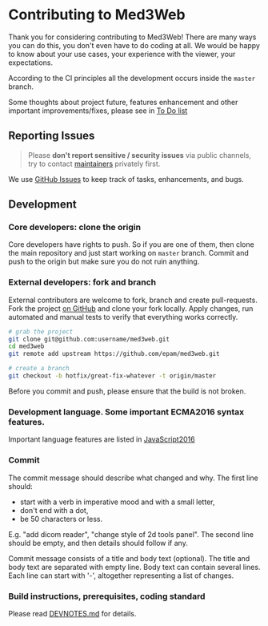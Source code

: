 # Contributing to Med3Web

Thank you for considering contributing to Med3Web! There are many ways you can do this, you don't even
have to do coding at all. We would be happy to know about your use cases, your experience with the
viewer, your expectations.

According to the CI principles all the development occurs inside
the `master` branch.

Some thoughts about project future, features enhancement and other important improvements/fixes,
please see in [To Do list](LISTTODO.md)

## Reporting Issues

> Please **don't report sensitive / security issues** via public channels, try to contact
> [maintainers](MAINTAINERS.md) privately first.

We use [GitHub Issues](https://guides.github.com/features/issues/) to keep track of tasks,
enhancements, and bugs.

## Development

### Core developers: clone the origin

Core developers have rights to push. So if you are one of them, then clone the main
repository and just start working on `master` branch. Commit and push to the origin
but make sure you do not ruin anything.

### External developers: fork and branch

External contributors are welcome to fork, branch and create pull-requests. 
Fork the project [on GitHub](https://github.com/epam/med3web) and clone your fork locally. 
Apply changes, run automated and manual tests to verify that everything works correctly.

```sh
# grab the project
git clone git@github.com:username/med3web.git
cd med3web
git remote add upstream https://github.com/epam/med3web.git

# create a branch
git checkout -b hotfix/great-fix-whatever -t origin/master
```

Before you commit and push, please ensure that the build is not broken.

### Development language. Some important ECMA2016 syntax features.

Important language features are listed in
[JavaScript2016](http://2ality.com/2015/08/getting-started-es6.html)


### Commit

The commit message should describe what changed and why. The first line should:

- start with a verb in imperative mood and with a small letter,
- don't end with a dot,
- be 50 characters or less.

E.g. "add dicom reader", "change style of 2d tools panel". The second line should be empty, and then details should follow if any.

Commit message consists of a title and body text (optional).
The title and body text are separated with empty line.
Body text can contain several lines.
Each line can start with '-', altogether representing a list of changes. 

### Build instructions, prerequisites, coding standard
Please read [DEVNOTES.md](DEVNOTES.md) for details.



